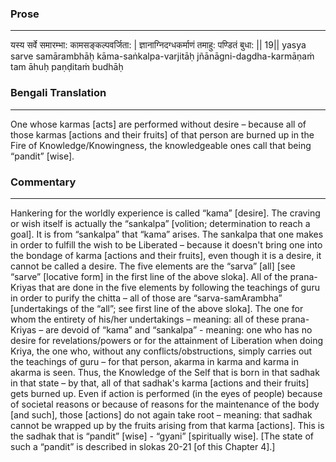 ### Prose 
 --- 
यस्य सर्वे समारम्भा: कामसङ्कल्पवर्जिता: |
ज्ञानाग्निदग्धकर्माणं तमाहु: पण्डितं बुधा: || 19||
yasya sarve samārambhāḥ kāma-saṅkalpa-varjitāḥ
jñānāgni-dagdha-karmāṇaṁ tam āhuḥ paṇḍitaṁ budhāḥ

### Bengali Translation 
 --- 
One whose karmas [acts] are performed without desire – because all of those karmas [actions and their fruits] of that person are burned up in the Fire of Knowledge/Knowingness, the knowledgeable ones call that being “pandit” [wise].

### Commentary 
 --- 
Hankering for the worldly experience is called “kama” [desire]. The craving or wish itself is actually the “sankalpa” [volition; determination to reach a goal]. It is from “sankalpa” that “kama” arises. The sankalpa that one makes in order to fulfill the wish to be Liberated – because it doesn't bring one into the bondage of karma [actions and their fruits], even though it is a desire, it cannot be called a desire. The five elements are the “sarva” [all] [see “sarve” [locative form] in the first line of the above sloka]. All of the prana-Kriyas that are done in the five elements by following the teachings of guru in order to purify the chitta – all of those are “sarva-samArambha” [undertakings of the “all”; see first line of the above sloka]. The one for whom the entirety of his/her undertakings – meaning: all of these prana-Kriyas – are devoid of “kama” and “sankalpa” - meaning: one who has no desire for revelations/powers or for the attainment of Liberation when doing Kriya, the one who, without any conflicts/obstructions, simply carries out the teachings of guru – for that person, akarma in karma and karma in akarma is seen. Thus, the Knowledge of the Self that is born in that sadhak in that state – by that, all of that sadhak's karma [actions and their fruits] gets burned up. Even if action is performed (in the eyes of people) because of societal reasons or because of reasons for the maintenance of the body [and such], those [actions] do not again take root – meaning: that sadhak cannot be wrapped up by the fruits arising from that karma [actions]. This is the sadhak that is “pandit” [wise] - “gyani” [spiritually wise]. [The state of such a “pandit” is described in slokas 20-21 [of this Chapter 4].]